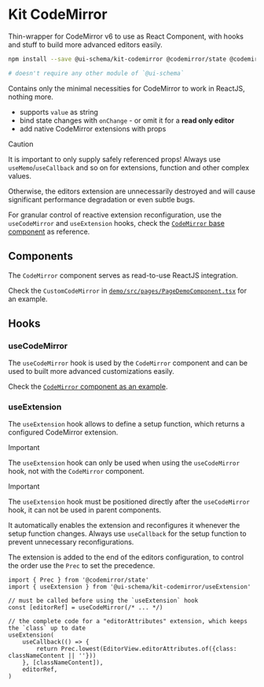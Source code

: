 # Kit CodeMirror

Thin-wrapper for CodeMirror v6 to use as React Component, with hooks and stuff to build more advanced editors easily.

```bash
npm install --save @ui-schema/kit-codemirror @codemirror/state @codemirror/view

# doesn't require any other module of `@ui-schema`
```

Contains only the minimal necessities for CodeMirror to work in ReactJS, nothing more.

- supports `value` as string
- bind state changes with `onChange` - or omit it for a **read only editor**
- add native CodeMirror extensions with props

> [!CAUTION]
>
> It is important to only supply safely referenced props! Always use `useMemo`/`useCallback` and so on for extensions, function and other complex values.
>
> Otherwise, the editors extension are unnecessarily destroyed and will cause significant performance degradation or even subtle bugs.
>
> For granular control of reactive extension reconfiguration, use the `useCodeMirror` and `useExtension` hooks, check the [`CodeMirror` base component](https://github.com/ui-schema/react-codemirror/blob/main/packages/kit-codemirror/src/CodeMirror/CodeMirror.tsx) as reference.

## Components

The `CodeMirror` component serves as read-to-use ReactJS integration.

Check the `CustomCodeMirror` in [`demo/src/pages/PageDemoComponent.tsx`](../../packages/demo/src/pages/PageDemoComponent.tsx) for an example.

## Hooks

### useCodeMirror

The `useCodeMirror` hook is used by the `CodeMirror` component and can be used to built more advanced customizations easily.

Check the [`CodeMirror` component  as an example](../../packages/kit-codemirror/src/CodeMirror/CodeMirror.tsx).

### useExtension

The `useExtension` hook allows to define a setup function, which returns a configured CodeMirror extension.

> [!IMPORTANT]
>
> The `useExtension` hook can only be used when using the `useCodeMirror` hook, not with the `CodeMirror` component.

> [!IMPORTANT]
>
> The `useExtension` hook must be positioned directly after the `useCodeMirror` hook, it can not be used in parent components.

It automatically enables the extension and reconfigures it whenever the setup function changes. Always use `useCallback` for the setup function to prevent unnecessary reconfigurations.

The extension is added to the end of the editors configuration, to control the order use the `Prec` to set the precedence.

```tsx
import { Prec } from '@codemirror/state'
import { useExtension } from '@ui-schema/kit-codemirror/useExtension'

// must be called before using the `useExtension` hook
const [editorRef] = useCodeMirror(/* ... */)

// the complete code for a "editorAttributes" extension, which keeps the `class` up to date
useExtension(
    useCallback(() => {
        return Prec.lowest(EditorView.editorAttributes.of({class: classNameContent || ''}))
    }, [classNameContent]),
    editorRef,
)
```
